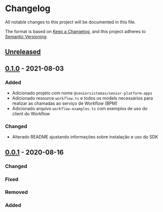 # Changelog

All notable changes to this project will be documented in this file.

The format is based on [Keep a Changelog](https://keepachangelog.com/en/1.0.0/),
and this project adheres to [Semantic Versioning](https://semver.org/spec/v2.0.0.html).

## [Unreleased]

## [0.1.0] - 2021-08-03

### Added

-   Adicionado projeto com nome `@seniorsistemas/senior-platform-apps`
-   Adicionado resource `workflow.ts` e todos os models necessários para realizar as chamadas ao serviço de Workflow (BPM)
-   Adicionado arquivo `workflow-examples.ts` com exemplos de uso do client do Workflow

### Changed

-   Alterado README ajustando informações sobre instalação e uso do SDK

## [0.0.1] - 2020-08-16

### Changed

### Fixed

### Removed

### Added

[Unreleased]: https://github.com/dev-senior-com-br/senior-platform-apps-node/compare/0.1.0...HEAD

[0.1.0]: https://github.com/dev-senior-com-br/senior-platform-apps-node/compare/0.0.1...0.1.0

[0.0.1]: https://github.com/dev-senior-com-br/senior-platform-apps-node/releases/tag/v0.0.1
